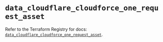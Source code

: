 # `data_cloudflare_cloudforce_one_request_asset`

Refer to the Terraform Registry for docs: [`data_cloudflare_cloudforce_one_request_asset`](https://registry.terraform.io/providers/cloudflare/cloudflare/5.9.0/docs/data-sources/cloudforce_one_request_asset).
